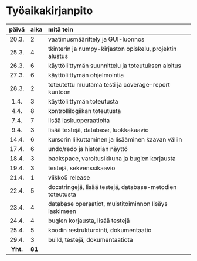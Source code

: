 # Työaikakirjanpito

| päivä | aika | mitä tein  |
| :----:|:-----| :-----|
| 20.3. | 2    | vaatimusmäärittely ja GUI-luonnos |
| 25.3. | 4    | tkinterin ja numpy-kirjaston opiskelu, projektin alustus |
| 26.3. | 6    | käyttöliittymän suunnittelu ja toteutuksen aloitus |
| 27.3. | 6    | käyttöliittymän ohjelmointia |
| 28.3. | 2    | toteutettu muutama testi ja coverage-report kuntoon |
| 1.4.  | 3    | käyttöliittymän toteutusta |
| 4.4.  | 8    | kontrollilogiikan toteutusta |
| 7.4.  | 7    | lisää laskuoperaatioita |
| 9.4.  | 3    | lisää testejä, database, luokkakaavio |
| 14.4. | 6    | kursorin liikuttaminen ja lisääminen kaavan väliin |
| 17.4. | 6    | undo/redo ja historian näyttö |
| 18.4. | 3    | backspace, varoitusikkuna ja bugien korjausta |
| 19.4. | 3    | testejä, sekvenssikaavio |
| 21.4. | 1    | viikko5 release |
| 22.4. | 5    | docstringejä, lisää testejä, database-metodien toteutusta |
| 23.4. | 4    | database operaatiot, muistitoiminnon lisäys laskimeen |
| 24.4. | 4    | bugien korjausta, lisää testejä |
| 25.4. | 5    | koodin restrukturointi, dokumentaatio |
| 29.4. | 3    | build, testejä, dokumentaatiota |
| **Yht.** | **81** | |
